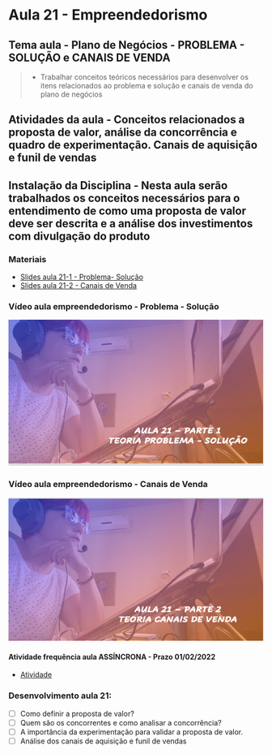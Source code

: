 # Aula 21 - Empreendedorismo
## Tema aula - Plano de Negócios - PROBLEMA - SOLUÇÃO e CANAIS DE VENDA

> * Trabalhar conceitos teóricos necessários para desenvolver os itens relacionados ao problema e solução e canais de venda do plano de negócios

## Atividades da aula - Conceitos relacionados a proposta de valor, análise da concorrência e quadro de experimentação. Canais de aquisição e funil de vendas


## Instalação da Disciplina - Nesta aula serão trabalhados os conceitos necessários para o entendimento de como uma proposta de valor deve ser descrita e a análise dos investimentos com divulgação do produto

### Materiais

- [Slides aula 21-1 - Problema- Solução](aula_21_1_teorica_pnbox_proposta_valor.pdf)
- [Slides aula 21-2 - Canais de Venda](aula_21_2_teorica_pnbox_canais_vendas.pdf)

### Vídeo aula empreendedorismo -  Problema - Solução

[![Aula - Problema - Solução](capa_aula21_1.png)](https://youtu.be/fB7Ti9PFHnY)

### Vídeo aula empreendedorismo -  Canais de Venda

[![Aula - Problema - Solução](capa_aula21_2.png)](https://youtu.be/qq3vNQk7z4g)
  

####  Atividade frequência aula ASSÍNCRONA - Prazo 01/02/2022

- [Atividade](https://forms.gle/H7PJziZ33YXAxokq5)

### Desenvolvimento aula 21: 

- [ ] Como definir a proposta de valor?
- [ ] Quem são os concorrentes e como analisar a concorrência?
- [ ] A importância da experimentação para validar a proposta de valor.
- [ ] Análise dos canais de aquisição e funil de vendas
